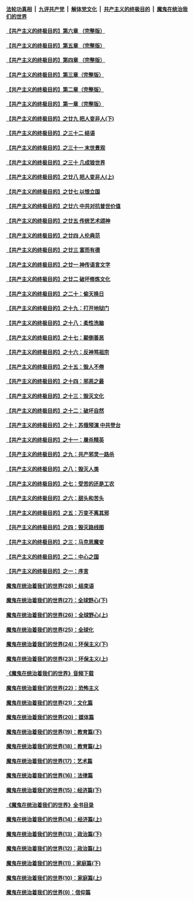 ####  [法轮功真相](../../../../basic/blob/master/README.md?t=12141152) &nbsp;|&nbsp; [九评共产党](../../../../9ping.md/blob/master/README.md?t=12141152) &nbsp;|&nbsp; [解体党文化](../../../../jtdwh.md/blob/master/README.md?t=12141152)  &nbsp;|&nbsp; [共产主义的终极目的](../../../../gczydzjmd.md/blob/master/README.md?t=12141152) &nbsp;|&nbsp; [魔鬼在统治我们的世界](../../../../mgztzwmdsj.md/blob/master/README.md?t=12141152) 

#### [【共产主义的终极目的】第六章 （完整版）](../pages/nsc422/n11428913.md?t=12141152) 

#### [【共产主义的终极目的】第五章 （完整版）](../pages/nsc422/n11428912.md?t=12141152) 

#### [【共产主义的终极目的】第四章 （完整版）](../pages/nsc422/n11428907.md?t=12141152) 

#### [【共产主义的终极目的】第三章（完整版）](../pages/nsc422/n11428848.md?t=12141152) 

#### [【共产主义的终极目的】第二章（完整版）](../pages/nsc422/n11428831.md?t=12141152) 

#### [【共产主义的终极目的】第一章（完整版）](../pages/nsc422/n11417651.md?t=12141152) 

#### [【共产主义的终极目的】之廿九 把人变非人(下)](../pages/nsc422/n11344140.md?t=12141152) 

#### [【共产主义的终极目的】之三十二 结语](../pages/nsc422/n11360535.md?t=12141152) 

#### [【共产主义的终极目的】之三十一 末世景观](../pages/nsc422/n11351129.md?t=12141152) 

#### [【共产主义的终极目的】之三十 几成狼世界](../pages/nsc422/n11348280.md?t=12141152) 

#### [【共产主义的终极目的】之廿八 把人变非人(上)](../pages/nsc422/n11340492.md?t=12141152) 

#### [【共产主义的终极目的】之廿七 以恨立国](../pages/nsc422/n11336944.md?t=12141152) 

#### [【共产主义的终极目的】之廿六 中共对抗普世价值](../pages/nsc422/n11324785.md?t=12141152) 

#### [【共产主义的终极目的】之廿五 传统艺术颂神](../pages/nsc422/n11296396.md?t=12141152) 

#### [【共产主义的终极目的】之廿四 人伦典范](../pages/nsc422/n11296397.md?t=12141152) 

#### [【共产主义的终极目的】之廿三 富而有德](../pages/nsc422/n11283598.md?t=12141152) 

#### [【共产主义的终极目的】之廿一 神传语言文字](../pages/nsc422/n11263265.md?t=12141152) 

#### [【共产主义的终极目的】之廿二 破坏修炼文化](../pages/nsc422/n11245728.md?t=12141152) 

#### [【共产主义的终极目的】之二十：偷天换日](../pages/nsc422/n11238846.md?t=12141152) 

#### [【共产主义的终极目的】之十九：打开地狱门](../pages/nsc422/n11206376.md?t=12141152) 

#### [【共产主义的终极目的】之十八：柔性洗脑](../pages/nsc422/n11199994.md?t=12141152) 

#### [【共产主义的终极目的】之十七：颠倒善恶](../pages/nsc422/n11179782.md?t=12141152) 

#### [【共产主义的终极目的】之十六：反神骂祖宗](../pages/nsc422/n11166798.md?t=12141152) 

#### [【共产主义的终极目的】之十五：毁人不倦](../pages/nsc422/n11166792.md?t=12141152) 

#### [【共产主义的终极目的】之十四：邪恶之最](../pages/nsc422/n11150249.md?t=12141152) 

#### [【共产主义的终极目的】之十三：毁灭文化](../pages/nsc422/n11135227.md?t=12141152) 

#### [【共产主义的终极目的】之十二：破坏自然](../pages/nsc422/n11135214.md?t=12141152) 

#### [【共产主义的终极目的】之十：苏俄预演 中共登台](../pages/nsc422/n11118424.md?t=12141152) 

#### [【共产主义的终极目的】之十一：屠杀精英](../pages/nsc422/n11118442.md?t=12141152) 

#### [【共产主义的终极目的】之九：共产邪灵一路杀](../pages/nsc422/n11114139.md?t=12141152) 

#### [【共产主义的终极目的】之八：毁灭人类](../pages/nsc422/n11108503.md?t=12141152) 

#### [【共产主义的终极目的】之七：受苦的还是工农](../pages/nsc422/n11101809.md?t=12141152) 

#### [【共产主义的终极目的】之六：甜头和苦头](../pages/nsc422/n11096971.md?t=12141152) 

#### [【共产主义的终极目的】之五：万变不离其邪](../pages/nsc422/n11091285.md?t=12141152) 

#### [【共产主义的终极目的】之四：毁灭路线图](../pages/nsc422/n11086284.md?t=12141152) 

#### [【共产主义的终极目的】之三：马克思魔变](../pages/nsc422/n11061941.md?t=12141152) 

#### [【共产主义的终极目的】之二：中心之国](../pages/nsc422/n11047728.md?t=12141152) 

#### [【共产主义的终极目的】之一：序言](../pages/nsc422/n11086077.md?t=12141152) 

#### [魔鬼在统治着我们的世界(28)：结束语](../pages/nsc422/n10936246.md?t=12141152) 

#### [魔鬼在统治着我们的世界(27)：全球野心(下)](../pages/nsc422/n10928319.md?t=12141152) 

#### [魔鬼在统治着我们的世界(26)：全球野心(上)](../pages/nsc422/n10900318.md?t=12141152) 

#### [魔鬼在统治着我们的世界(25)：全球化](../pages/nsc422/n10788205.md?t=12141152) 

#### [魔鬼在统治着我们的世界(24)：环保主义(下)](../pages/nsc422/n10695307.md?t=12141152) 

#### [魔鬼在统治着我们的世界(23)：环保主义(上)](../pages/nsc422/n10688613.md?t=12141152) 

#### [《魔鬼在统治着我们的世界》音频下载](../pages/nsc422/n10635553.md?t=12141152) 

#### [魔鬼在统治着我们的世界(22)：恐怖主义](../pages/nsc422/n10614727.md?t=12141152) 

#### [魔鬼在统治着我们的世界(21)：文化篇](../pages/nsc422/n10597706.md?t=12141152) 

#### [魔鬼在统治着我们的世界(20)：媒体篇](../pages/nsc422/n10586579.md?t=12141152) 

#### [魔鬼在统治着我们的世界(19)：教育篇(下)](../pages/nsc422/n10564808.md?t=12141152) 

#### [魔鬼在统治着我们的世界(18)：教育篇(上)](../pages/nsc422/n10526970.md?t=12141152) 

#### [魔鬼在统治着我们的世界(17)：艺术篇](../pages/nsc422/n10499093.md?t=12141152) 

#### [魔鬼在统治着我们的世界(16)：法律篇](../pages/nsc422/n10485969.md?t=12141152) 

#### [魔鬼在统治着我们的世界(15)：经济篇(下)](../pages/nsc422/n10469975.md?t=12141152) 

#### [《魔鬼在统治着我们的世界》全书目录](../pages/nsc422/n10464261.md?t=12141152) 

#### [魔鬼在统治着我们的世界(14)：经济篇(上)](../pages/nsc422/n10457370.md?t=12141152) 

#### [魔鬼在统治着我们的世界(13)：政治篇(下)](../pages/nsc422/n10448270.md?t=12141152) 

#### [魔鬼在统治着我们的世界(12)：政治篇(上)](../pages/nsc422/n10444576.md?t=12141152) 

#### [魔鬼在统治着我们的世界(11)：家庭篇(下)](../pages/nsc422/n10440961.md?t=12141152) 

#### [魔鬼在统治着我们的世界(10)：家庭篇(上)](../pages/nsc422/n10435448.md?t=12141152) 

#### [魔鬼在统治着我们的世界(9)：信仰篇](../pages/nsc422/n10432159.md?t=12141152) 

